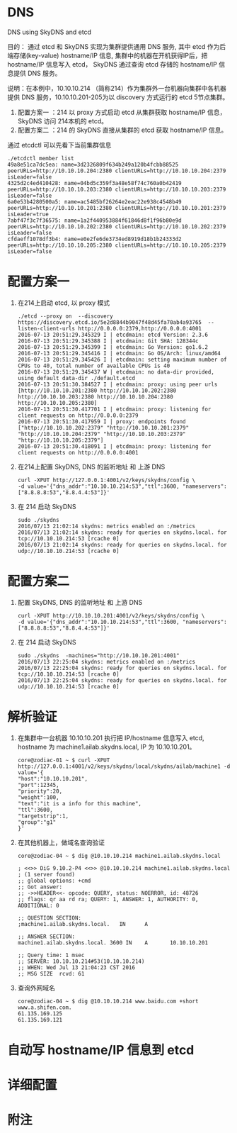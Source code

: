 # DNS
DNS using SkyDNS and etcd

目的： 通过 etcd 和 SkyDNS 实现为集群提供通用 DNS 服务, 其中 etcd 作为后端存储(key-value) hostname/IP 信息, 集群中的机器在开机获得IP后，把 hostname/IP 信息写入 etcd， SkyDNS 通过查询 etcd 存储的 hostname/IP 信息提供 DNS 服务。

说明：在本例中，10.10.10.214 （简称214）作为集群外一台机器向集群中各机器提供 DNS 服务，10.10.10.201-205为以 discovery 方式运行的 etcd 5节点集群。

1. 配置方案一 ：214 以 proxy 方式启动 etcd 从集群获取 hostname/IP 信息，SkyDNS 访问 214本机的 etcd。
1. 配置方案二 ：214 的 SkyDNS 直接从集群的 etcd 获取 hostname/IP 信息。

通过 etcdctl 可以先看下当前集群信息

```
./etcdctl member list
49a8e51ca7dc5ea: name=3d2326809f634b249a120b4fcbb88525 peerURLs=http://10.10.10.204:2380 clientURLs=http://10.10.10.204:2379 isLeader=false
4325d2c4ed410428: name=04bd5c359f3a48e58f74c760a0b42419 peerURLs=http://10.10.10.203:2380 clientURLs=http://10.10.10.203:2379 isLeader=false
6a0e53b4280500a5: name=ac5485bf26264e2eac22e938c4548b49 peerURLs=http://10.10.10.201:2380 clientURLs=http://10.10.10.201:2379 isLeader=true
7abf47f3c7f36575: name=1a2f440953884f61846d8f1f96b80e9d peerURLs=http://10.10.10.202:2380 clientURLs=http://10.10.10.202:2379 isLeader=false
cfdaeff1078df3b4: name=e0e2fe6de3734ed8919d18b1b24333d2 peerURLs=http://10.10.10.205:2380 clientURLs=http://10.10.10.205:2379 isLeader=false
```

# 配置方案一

1. 在214上启动 etcd, 以 proxy 模式

    ```
    ./etcd --proxy on  --discovery https://discovery.etcd.io/5e2d8844b9047f48d45fa70ab4a93765  --listen-client-urls http://0.0.0.0:2379,http://0.0.0.0:4001
    2016-07-13 20:51:29.345329 I | etcdmain: etcd Version: 2.3.6
    2016-07-13 20:51:29.345388 I | etcdmain: Git SHA: 128344c
    2016-07-13 20:51:29.345399 I | etcdmain: Go Version: go1.6.2
    2016-07-13 20:51:29.345416 I | etcdmain: Go OS/Arch: linux/amd64
    2016-07-13 20:51:29.345426 I | etcdmain: setting maximum number of CPUs to 40, total number of available CPUs is 40
    2016-07-13 20:51:29.345437 W | etcdmain: no data-dir provided, using default data-dir ./default.etcd
    2016-07-13 20:51:30.384527 I | etcdmain: proxy: using peer urls [http://10.10.10.201:2380 http://10.10.10.202:2380 http://10.10.10.203:2380 http://10.10.10.204:2380 http://10.10.10.205:2380]
    2016-07-13 20:51:30.417701 I | etcdmain: proxy: listening for client requests on http://0.0.0.0:2379
    2016-07-13 20:51:30.417959 I | proxy: endpoints found ["http://10.10.10.202:2379" "http://10.10.10.201:2379" "http://10.10.10.204:2379" "http://10.10.10.203:2379" "http://10.10.10.205:2379"]
    2016-07-13 20:51:30.418091 I | etcdmain: proxy: listening for client requests on http://0.0.0.0:4001
    ```

1. 在214上配置 SkyDNS, DNS 的监听地址 和 上游 DNS

    ```
    curl -XPUT http://127.0.0.1:4001/v2/keys/skydns/config \
   -d value='{"dns_addr":"10.10.10.214:53","ttl":3600, "nameservers": ["8.8.8.8:53","8.8.4.4:53"]}'
    ```

1. 在 214 启动 SkyDNS

   ```
   sudo ./skydns
   2016/07/13 21:02:14 skydns: metrics enabled on :/metrics
   2016/07/13 21:02:14 skydns: ready for queries on skydns.local. for tcp://10.10.10.214:53 [rcache 0]
   2016/07/13 21:02:14 skydns: ready for queries on skydns.local. for udp://10.10.10.214:53 [rcache 0]
   ```

# 配置方案二

1. 配置 SkyDNS, DNS 的监听地址 和 上游 DNS

    ```
    curl -XPUT http://10.10.10.201:4001/v2/keys/skydns/config \
   -d value='{"dns_addr":"10.10.10.214:53","ttl":3600, "nameservers": ["8.8.8.8:53","8.8.4.4:53"]}'
    ```

1. 在 214 启动 SkyDNS

   ```
   sudo ./skydns  -machines="http://10.10.10.201:4001"
   2016/07/13 22:25:04 skydns: metrics enabled on :/metrics
   2016/07/13 22:25:04 skydns: ready for queries on skydns.local. for tcp://10.10.10.214:53 [rcache 0]
   2016/07/13 22:25:04 skydns: ready for queries on skydns.local. for udp://10.10.10.214:53 [rcache 0]
   ```


# 解析验证

1. 在集群中一台机器 10.10.10.201 执行把 IP/hostname 信息写入 etcd, hostname 为 machine1.ailab.skydns.local, IP 为 10.10.10.201。

    ```
    core@zodiac-01 ~ $ curl -XPUT http://127.0.0.1:4001/v2/keys/skydns/local/skydns/ailab/machine1 -d value='{
    "host":"10.10.10.201",
    "port":12345,
    "priority":20,
    "weight":100,
    "text":"it is a info for this machine",
    "ttl":3600,
    "targetstrip":1,
    "group":"g1"
    }'
    ```

1. 在其他机器上，做域名查询验证

    ```
    core@zodiac-04 ~ $ dig @10.10.10.214 machine1.ailab.skydns.local

    ; <<>> DiG 9.10.2-P4 <<>> @10.10.10.214 machine1.ailab.skydns.local
    ; (1 server found)
    ;; global options: +cmd
    ;; Got answer:
    ;; ->>HEADER<<- opcode: QUERY, status: NOERROR, id: 48726
    ;; flags: qr aa rd ra; QUERY: 1, ANSWER: 1, AUTHORITY: 0, ADDITIONAL: 0

    ;; QUESTION SECTION:
    ;machine1.ailab.skydns.local.   IN      A

    ;; ANSWER SECTION:
    machine1.ailab.skydns.local. 3600 IN    A       10.10.10.201

    ;; Query time: 1 msec
    ;; SERVER: 10.10.10.214#53(10.10.10.214)
    ;; WHEN: Wed Jul 13 21:04:23 CST 2016
    ;; MSG SIZE  rcvd: 61
    ```

1. 查询外网域名

    ```
    core@zodiac-04 ~ $ dig @10.10.10.214 www.baidu.com +short
    www.a.shifen.com.
    61.135.169.125
    61.135.169.121
    ```


# 自动写 hostname/IP 信息到 etcd

# 详细配置

# 附注
